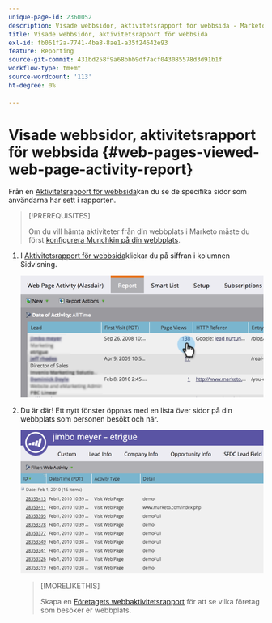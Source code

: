 ```yaml
---
unique-page-id: 2360052
description: Visade webbsidor, aktivitetsrapport för webbsida - Marketo Docs - produktdokumentation
title: Visade webbsidor, aktivitetsrapport för webbsida
exl-id: fb061f2a-7741-4ba8-8ae1-a35f24642e93
feature: Reporting
source-git-commit: 431bd258f9a68bbb9df7acf043085578d3d91b1f
workflow-type: tm+mt
source-wordcount: '113'
ht-degree: 0%

---
```


# Visade webbsidor, aktivitetsrapport för webbsida {#web-pages-viewed-web-page-activity-report}

Från en [Aktivitetsrapport för webbsida](/help/marketo/product-docs/reporting/basic-reporting/report-types/web-page-activity-report.md)kan du se de specifika sidor som användarna har sett i rapporten.

>[!PREREQUISITES]
>
>Om du vill hämta aktiviteter från din webbplats i Marketo måste du först  [konfigurera Munchkin på din webbplats](/help/marketo/product-docs/administration/additional-integrations/add-munchkin-tracking-code-to-your-website.md).

1. I [Aktivitetsrapport för webbsida](/help/marketo/product-docs/reporting/basic-reporting/report-types/web-page-activity-report.md)klickar du på siffran i kolumnen Sidvisning.

   ![](assets/image2014-9-16-14-3a54-3a8.png)

1. Du är där! Ett nytt fönster öppnas med en lista över sidor på din webbplats som personen besökt och när.

   ![](assets/image2014-9-16-14-3a54-3a12.png)

   >[!MORELIKETHIS]
   >
   >Skapa en  [Företagets webbaktivitetsrapport](/help/marketo/product-docs/reporting/basic-reporting/report-types/company-web-activity-report.md) för att se vilka företag som besöker er webbplats.
